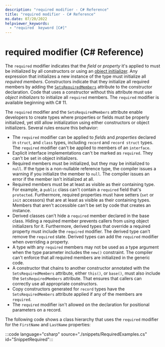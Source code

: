 ```yaml
---
description: "required modifier - C# Reference"
title: "required modifier - C# Reference"
ms.date: 07/20/2022
helpviewer_keywords: 
  - "required  keyword [C#]"
---
```

# required modifier (C# Reference)

The `required` modifier indicates that the *field* or *property* it's applied to must be initialized by all constructors or using an [object initiializer](../../programming-guide/classes-and-structs/object-and-collection-initializers.md). Any expression that initializes a new instance of the type must initialize all *required members*. Constructors indicate that they initialize all required members by adding the [`SetsRequiredMembers`](../attributes/general.md#setsrequiredmembers-attribute) attribute to the constructor declaration. Code that uses a constructor without this attribute must use *object initializers* to initialize all `required` members. The `required` modifier is available beginning with C# 11.

The `required` modifier and the `SetsRequiredMembers` attribute enable developers to create types where properties or fields must be properly initialized, yet still allow initialization using either constructors or object initializers. Several rules ensure this behavior:

- The `required` modifier can be applied to *fields* and *properties* declared in `struct`, and `class` types, including `record` and `record struct` types. The `required` modifier can't be applied to members of an `interface`.
- Explicit interface implementations can't be marked as `required`. They can't be set in object initializers.
- Required members must be initialized, but they may be initialized to `null`. If the type is a non-nullable reference type, the compiler issues a warning if you initialize the member to `null`. The compiler issues an error if the member isn't initialized at all.
- Required members must be at least as visible as their containing type. For example, a `public` class can't contain a `required` field that's `protected`. Furthermore, required properties must have setters (`set` or `init` accessors) that are at least as visible as their containing types. Members that aren't accessible can't be set by code that creates an instance.
- Derived classes can't hide a `required` member declared in the base class. Hiding a required member prevents callers from using object initializers for it. Furthermore, derived types that override a required property must include the `required` modifier.  The derived type can't remove the `required` state. Derived types can add the `required` modifier when overriding a property.
- A type with any `required` members may not be used as a type argument when the type parameter includes the `new()` constraint. The compiler can't enforce that all required members are initialized in the generic code.
- A constructor that chains to another constructor annotated with the `SetsRequiredMembers` attribute, either `this()`, or `base()`, must also include the `SetsRequiredMembers` attribute. That ensures that callers can correctly use all appropriate constructors.
- Copy constructors generated for `record` types have the `SetsRequiredMembers` attribute applied if any of the members are `required`.
- The `required` modifier isn't allowed on the declaration for positional parameters on a record.

The following code shows a class hierarchy that uses the `required` modifier for the `FirstName` and `LastName` properties:

:::code language="csharp" source="./snippets/RequiredExamples.cs" id="SnippetRequired":::

